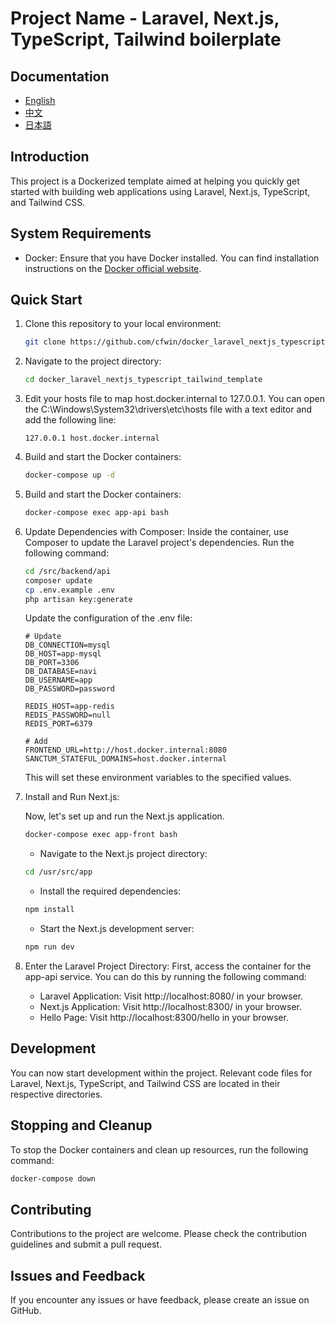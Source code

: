 # Project Name - Laravel, Next.js, TypeScript, Tailwind boilerplate

## Documentation
- [English](/README.md)
- [中文](/docs/ZH.md)
- [日本語](/docs/JA.md)

## Introduction
This project is a Dockerized template aimed at helping you quickly get started with building web applications using Laravel, Next.js, TypeScript, and Tailwind CSS.

## System Requirements
- Docker: Ensure that you have Docker installed. You can find installation instructions on the [Docker official website](https://www.docker.com/get-started).

## Quick Start
1. Clone this repository to your local environment:
   ```bash
   git clone https://github.com/cfwin/docker_laravel_nextjs_typescript_tailwind_template.git
   ```
2. Navigate to the project directory:
   ```bash
   cd docker_laravel_nextjs_typescript_tailwind_template
   ```
3. Edit your hosts file to map host.docker.internal to 127.0.0.1. You can open the C:\Windows\System32\drivers\etc\hosts file with a text editor and add the following line:
   ```plaintext
   127.0.0.1 host.docker.internal
   ```
4. Build and start the Docker containers:
   ```bash
   docker-compose up -d
   ```
5. Build and start the Docker containers:
   ```bash
   docker-compose exec app-api bash
   ```
6. Update Dependencies with Composer: Inside the container, use Composer to update the Laravel project's dependencies. Run the following command:
   ```bash
   cd /src/backend/api
   composer update
   cp .env.example .env
   php artisan key:generate
   ```
   Update the configuration of the .env file:
   ```plaintext
   # Update
   DB_CONNECTION=mysql
   DB_HOST=app-mysql
   DB_PORT=3306
   DB_DATABASE=navi
   DB_USERNAME=app
   DB_PASSWORD=password
   
   REDIS_HOST=app-redis
   REDIS_PASSWORD=null
   REDIS_PORT=6379
   
   # Add
   FRONTEND_URL=http://host.docker.internal:8080
   SANCTUM_STATEFUL_DOMAINS=host.docker.internal
   ```
   This will set these environment variables to the specified values.
7. Install and Run Next.js:

	Now, let's set up and run the Next.js application.
	
	```bash
	docker-compose exec app-front bash
	```
	- Navigate to the Next.js project directory:
	```bash
	cd /usr/src/app
	```
	- Install the required dependencies:
	
	```bash
	npm install
	```
	
	- Start the Next.js development server:
	```bash
	npm run dev
	```

8. Enter the Laravel Project Directory: First, access the container for the app-api service. You can do this by running the following command:
   - Laravel Application: Visit http://localhost:8080/ in your browser.
   - Next.js Application: Visit http://localhost:8300/ in your browser.
   - Hello Page: Visit http://localhost:8300/hello in your browser.

## Development

You can now start development within the project. Relevant code files for Laravel, Next.js, TypeScript, and Tailwind CSS are located in their respective directories.

## Stopping and Cleanup

To stop the Docker containers and clean up resources, run the following command:
   ```bash
   docker-compose down
   ```
## Contributing

Contributions to the project are welcome. Please check the contribution guidelines and submit a pull request.

## Issues and Feedback

If you encounter any issues or have feedback, please create an issue on GitHub.

